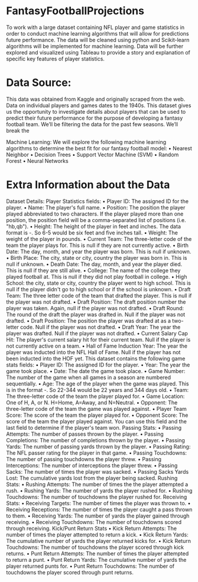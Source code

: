 # FantasyFootballProjections

To work with a large dataset containing NFL player and game statistics in order to conduct machine learning algorithms that will allow for predictions future performance. The data will be cleaned using python and Scikit-learn algorithms will be implemented for machine learning. Data will be further explored and visualized using Tableau to provide a story and explanation of specific key features of player statistics.

# Data Source:
This data was obtained from Kaggle and originally scraped from the web. Data on individual players and games dates to the 1940s. This dataset gives us the opportunity to investigate details about players that can be used to predict their future performance for the purpose of developing a fantasy football team. We’ll be filtering the data for the past few seasons. We’ll break the 

Machine Learning:
We will explore the following machine learning algorithms to determine the best fit for our fantasy football model: 
•	Nearest Neighbor
•	Decision Trees
•	Support Vector Machine (SVM)
•	Random Forest
•	Neural Networks

# Extra Information about the Data
Dataset Details:
Player Statistics fields:
•	Player ID: The assigned ID for the player.
•	Name: The player's full name.
•	Position: The position the player played abbreviated to two characters. If the player played more than one position, the position field will be a comma-separated list of positions (i.e. "hb,qb").
•	Height: The height of the player in feet and inches. The data format is -. So 6-5 would be six feet and five inches tall.
•	Weight: The weight of the player in pounds.
•	Current Team: The three-letter code of the team the player plays for. This is null if they are not currently active.
•	Birth Date: The day, month, and year the player was born. This is null if unknown.
•	Birth Place: The city, state or city, country the player was born in. This is null if unknown.
•	Death Date: The day, month, and year the player died. This is null if they are still alive.
•	College: The name of the college they played football at. This is null if they did not play football in college.
•	High School: the city, state or city, country the player went to high school. This is null if the player didn't go to high school or if the school is unknown.
•	Draft Team: The three letter code of the team that drafted the player. This is null if the player was not drafted.
•	Draft Position: The draft position number the player was taken. Again, null if the player was not drafted.
•	Draft Round: The round of the draft the player was drafted in. Null if the player was not drafted.
•	Draft Position: The position the player was drafted at as a two-letter code. Null if the player was not drafted.
•	Draft Year: The year the player was drafted. Null if the player was not drafted.
•	Current Salary Cap Hit: The player's current salary hit for their current team. Null if the player is not currently active on a team.
•	Hall of Fame Induction Year: The year the player was inducted into the NFL Hall of Fame. Null if the player has not been inducted into the HOF yet.
This dataset contains the following game stats fields:
•	Player ID: The assigned ID for the player.
•	Year: The year the game took place.
•	Date: The date the game took place.
•	Game Number: The number of the game when all games in a season are numbered sequentially.
•	Age: The age of the player when the game was played. This is in the format -. So 22-344 would be 22 years and 344 days old.
•	Team: The three-letter code of the team the player played for.
•	Game Location: One of H, A, or N. H=Home, A=Away, and N=Neutral.
•	Opponent: The three-letter code of the team the game was played against.
•	Player Team Score: The score of the team the player played for.
•	Opponent Score: The score of the team the player played against. You can use this field and the last field to determine if the player's team won.
Passing Stats:
•	Passing Attempts: The number of passes thrown by the player.
•	Passing Completions: The number of completions thrown by the player.
•	Passing Yards: The number of passing yards thrown by the player.
•	Passing Rating: The NFL passer rating for the player in that game.
•	Passing Touchdowns: The number of passing touchdowns the player threw.
•	Passing Interceptions: The number of interceptions the player threw.
•	Passing Sacks: The number of times the player was sacked.
•	Passing Sacks Yards Lost: The cumulative yards lost from the player being sacked.
Rushing Stats:
•	Rushing Attempts: The number of times the the player attempted a rush.
•	Rushing Yards: The number of yards the player rushed for.
•	Rushing Touchdowns: The number of touchdowns the player rushed for.
Receiving Stats:
•	Receiving Targets: The number of times the player was thrown to.
•	Receiving Receptions: The number of times the player caught a pass thrown to them.
•	Receiving Yards: The number of yards the player gained through receiving.
•	Receiving Touchdowns: The number of touchdowns scored through receiving.
Kick/Punt Return Stats
•	Kick Return Attempts: The number of times the player attempted to return a kick.
•	Kick Return Yards: The cumulative number of yards the player returned kicks for.
•	Kick Return Touchdowns: The number of touchdowns the player scored through kick returns.
•	Punt Return Attempts: The number of times the player attempted to return a punt.
•	Punt Return Yards: The cumulative number of yards the player returned punts for.
•	Punt Return Touchdowns: The number of touchdowns the player scored through punt returns.
